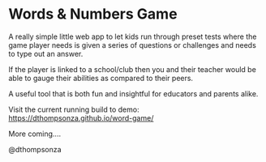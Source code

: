# Words & Numbers Game

A really simple little web app to let kids run through preset tests where the game player
needs is given a series of questions or challenges and needs to type out an answer.

If the player is linked to a school/club then you and their teacher would be able to gauge
their abilities as compared to their peers. 

A useful tool that is both fun and insightful for educators and parents alike.

Visit the current running build to demo: https://dthompsonza.github.io/word-game/

More coming....

@dthompsonza
